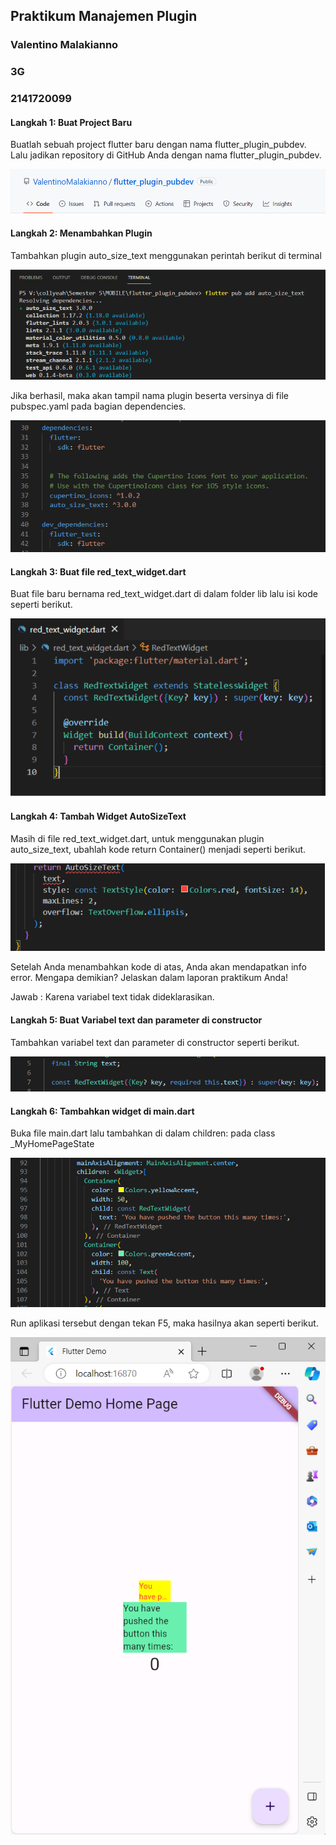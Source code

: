 ## Praktikum Manajemen Plugin

### Valentino Malakianno
### 3G
### 2141720099

#### Langkah 1: Buat Project Baru
Buatlah sebuah project flutter baru dengan nama flutter_plugin_pubdev. Lalu jadikan repository di GitHub Anda dengan nama flutter_plugin_pubdev.

![](ss/1.png)

#### Langkah 2: Menambahkan Plugin
Tambahkan plugin auto_size_text menggunakan perintah berikut di terminal

![](ss/2.png)

Jika berhasil, maka akan tampil nama plugin beserta versinya di file pubspec.yaml pada bagian dependencies.

![](ss/8.png)

#### Langkah 3: Buat file red_text_widget.dart
Buat file baru bernama red_text_widget.dart di dalam folder lib lalu isi kode seperti berikut.

![](ss/3.png)

#### Langkah 4: Tambah Widget AutoSizeText
Masih di file red_text_widget.dart, untuk menggunakan plugin auto_size_text, ubahlah kode return Container() menjadi seperti berikut.

![](ss/4.png)

Setelah Anda menambahkan kode di atas, Anda akan mendapatkan info error. Mengapa demikian? Jelaskan dalam laporan praktikum Anda!

Jawab : Karena variabel text tidak dideklarasikan.

#### Langkah 5: Buat Variabel text dan parameter di constructor
Tambahkan variabel text dan parameter di constructor seperti berikut.

![](ss/5.png)

#### Langkah 6: Tambahkan widget di main.dart
Buka file main.dart lalu tambahkan di dalam children: pada class _MyHomePageState

![](ss/6.png)

Run aplikasi tersebut dengan tekan F5, maka hasilnya akan seperti berikut.

![](ss/7.png)